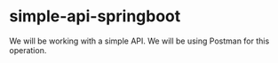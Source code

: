 # simple-api-springboot
We will be working with a simple API. We will be using Postman for this operation.
